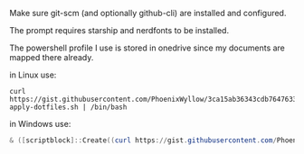 Make sure git-scm (and optionally github-cli) are installed and configured.

The prompt requires starship and nerdfonts to be installed.

The powershell profile I use is stored in onedrive since my documents are mapped there already.

in Linux use:
```shell
curl https://gist.githubusercontent.com/PhoenixWyllow/3ca15ab36343cdb7647633b9538bfdb0/raw/linux-apply-dotfiles.sh | /bin/bash
```

in Windows use:
```powershell
& ([scriptblock]::Create((curl https://gist.githubusercontent.com/PhoenixWyllow/f9f3950ec3bb4ef11e229d6761c77c5e/raw/win-apply-dotfiles.ps1).Content))
```


